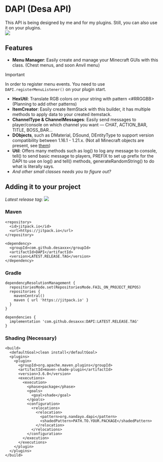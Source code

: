 # DAPI (Desa API)
This API is being designed by me and for my plugins. Still, you can also use it on your plugins.\
![](https://www.codefactor.io/Content/badges/APlus.svg)

## Features
- **Menu Manager**: Easily create and manage your Minecraft GUIs with this class. (Chest menus, and soon Anvil menu)
> [!IMPORTANT]
> In order to register menu events. You need to use `DAPI.registerMenuListener()` on your plugin start.
- **HexUtil**: Translate RGB colors on your string with pattern <#RRGGBB> (Planning to add other patterns)
- **ItemCreator**: Easily create ItemStack with this builder, it has multiple methods to apply data to your created itemstack.
- **ChannelType & ChannelMessages**: Easily send messages to player/console on which channel you want — CHAT, ACTION_BAR, TITLE, BOSS_BAR...
- **DObjects**, such as DMaterial, DSound, DEntityType to support version compatibility between 1.16.1 - 1.21.x. (Not all Minecraft objects are present, see [them](https://github.com/desaxxx/DAPI/tree/main/api/src/main/java/org/nandayo/dapi/object))
- **Util**: Offers many methods such as log() to log any message to console, tell() to send basic message to players, PREFIX to set up prefix for the DAPI to use on log() and tell() methods, generateRandomString() to do what is literally says.
- *And other small classes needs you to figure out?*

## Adding it to your project

*Latest release tag*: [![](https://jitpack.io/v/desaxxx/DAPI.svg)](https://jitpack.io/#desaxxx/DAPI)

### Maven
```
<repository>
  <id>jitpack.io</id>
  <url>https://jitpack.io</url>
</repository>

<dependency>
  <groupId>com.github.desaxxx</groupId>
  <artifactId>DAPI</artifactId>
  <version>LATEST.RELEASE.TAG</version>
</dependency>
 ```
### Gradle
```
dependencyResolutionManagement {
  repositoriesMode.set(RepositoriesMode.FAIL_ON_PROJECT_REPOS)
  repositories {
    mavenCentral()
    maven { url 'https://jitpack.io' }
  }
}

dependencies {
  implementation 'com.github.desaxxx:DAPI:LATEST.RELEASE.TAG'
}
```
### Shading (Necessary)
```
<build>
  <defaultGoal>clean install</defaultGoal>
  <plugins>
    <plugin>
      <groupId>org.apache.maven.plugins</groupId>
      <artifactId>maven-shade-plugin</artifactId>
      <version>3.6.0</version>
      <executions>
        <execution>
          <phase>package</phase>
          <goals>
            <goal>shade</goal>
          </goals>
          <configuration>
            <relocations>
              <relocation>
                <pattern>org.nandayo.dapi</pattern>
                <shadedPattern>PATH.TO.YOUR.PACKAGE</shadedPattern>
              </relocation>
            </relocations>
          </configuration>
        </execution>
      </executions>
    </plugin>
  </plugins>
</build>
```
